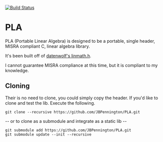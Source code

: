 [![Build Status](https://travis-ci.org/JBPennington/PLA.svg?branch=master)](https://travis-ci.org/JBPennington/PLA)

# PLA

PLA (Portable Linear Algebra) is designed to be a portable, single header, MISRA compliant C, linear algebra library.

It's been built off of [datenwolf's linmath.h](https://github.com/datenwolf/linmath.h).

I cannot guarantee MISRA compliance at this time, but it is compliant to my knowledge.

## Cloning

Their is no need to clone, you could simply copy the header. If you'd like to clone and test the lib. Execute the following.

```
git clone --recursive https://github.com/JBPennington/PLA.git
```

-- or to clone as a submodule and integrate as a static lib --

```
git submodule add https://github.com/JBPennington/PLA.git
git submodule update --init --recursive
```
